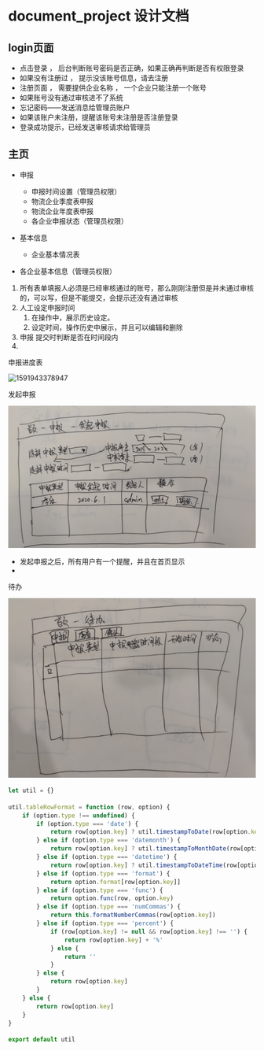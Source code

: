 # document_project 设计文档



## login页面

- 点击登录 ， 后台判断账号密码是否正确，如果正确再判断是否有权限登录
- 如果没有注册过 ， 提示没该账号信息，请去注册
- 注册页面 ， 需要提供企业名称 ， 一个企业只能注册一个账号
- 如果账号没有通过审核进不了系统 
- 忘记密码——发送消息给管理员账户
- 如果该账户未注册，提醒该账号未注册是否注册登录
- 登录成功提示，已经发送审核请求给管理员





## 主页

- 申报

  - 申报时间设置（管理员权限）
  - 物流企业季度表申报
  - 物流企业年度表申报
  - 各企业申报状态（管理员权限）

- 基本信息

  - 企业基本情况表

- 各企业基本信息（管理员权限）

  



1. 所有表单填报人必须是已经审核通过的账号，那么刚刚注册但是并未通过审核的，可以写，但是不能提交，会提示还没有通过审核
2. 人工设定申报时间
   1. 在操作中，展示历史设定。
   2. 设定时间，操作历史中展示，并且可以编辑和删除
3. 申报 提交时判断是否在时间段内
4. 



申报进度表

![1591943378947](README.assets/1591943378947.png)

发起申报

![1591945159416](README.assets/1591945159416.png)

+ 发起申报之后，所有用户有一个提醒，并且在首页显示
+ 





待办

![1591955934921](README.assets/1591955934921.png)







``` js
let util = {}

util.tableRowFormat = function (row, option) {
    if (option.type !== undefined) {
        if (option.type === 'date') {
            return row[option.key] ? util.timestampToDate(row[option.key]) : '-'
        } else if (option.type === 'datemonth') {
            return row[option.key] ? util.timestampToMonthDate(row[option.key]) : '-'
        } else if (option.type === 'datetime') {
            return row[option.key] ? util.timestampToDateTime(row[option.key]) : '-'
        } else if (option.type === 'format') {
            return option.format[row[option.key]]
        } else if (option.type === 'func') {
            return option.func(row, option.key)
        } else if (option.type === 'numCommas') {
            return this.formatNumberCommas(row[option.key])
        } else if (option.type === 'percent') {
            if (row[option.key] != null && row[option.key] !== '') {
                return row[option.key] + '%'
            } else {
                return ''
            }
        } else {
            return row[option.key]
        }
    } else {
        return row[option.key]
    }
}

export default util
```

